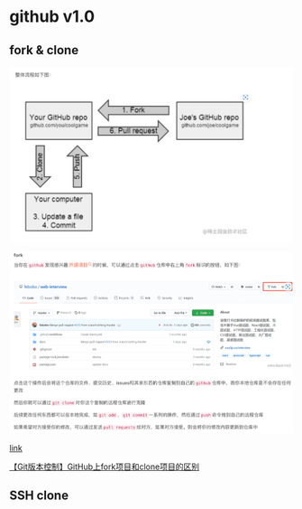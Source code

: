 # github v1.0



## fork & clone

![image-20250227205555287](images/image-20250227205555287.png)

![image-20250227205814303](images/image-20250227205814303.png)

[link](https://blog.csdn.net/pfourfire/article/details/127052154)

[【Git版本控制】GitHub上fork项目和clone项目的区别](https://www.cnblogs.com/leiblog/p/10898745.html)

## SSH clone
